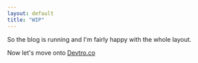 ```yaml
---
layout: default
title: "WIP"
---
```


So the blog is running and I'm fairly happy with the whole layout. 

Now let's move onto [Devtro.co](http://devtro.co/ "Devtro") 